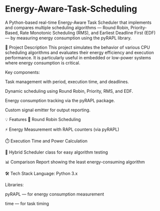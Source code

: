 # Energy-Aware-Task-Scheduling

A Python-based real-time Energy-Aware Task Scheduler that implements and compares multiple scheduling algorithms — Round Robin, Priority-Based, Rate Monotonic Scheduling (RMS), and Earliest Deadline First (EDF) — by measuring energy consumption using the pyRAPL library.

📌 Project Description
This project simulates the behavior of various CPU scheduling algorithms and evaluates their energy efficiency and execution performance. It is particularly useful in embedded or low-power systems where energy consumption is critical.

Key components:

Task management with period, execution time, and deadlines.

Dynamic scheduling using Round Robin, Priority, RMS, and EDF.

Energy consumption tracking via the pyRAPL package.

Custom signal emitter for output reporting.

💡 Features
🔄 Round Robin Scheduling

⚡ Energy Measurement with RAPL counters (via pyRAPL)

⏱️ Execution Time and Power Calculation

🧠 Hybrid Scheduler class for easy algorithm testing

📊 Comparison Report showing the least energy-consuming algorithm

🛠️ Tech Stack
Language: Python 3.x

Libraries:

pyRAPL — for energy consumption measurement

time — for task timing
